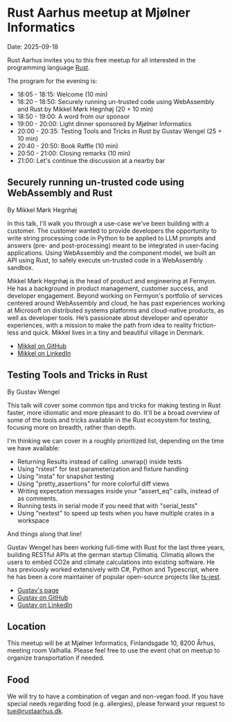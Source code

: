 # Rust Aarhus meetup at Mjølner Informatics

Date: 2025-09-18

Rust Aarhus invites you to this free meetup for all interested in the programming language [Rust].

The program for the evening is:

- 18:05 - 18:15: Welcome (10 min)
- 18:20 - 18:50: Securely running un-trusted code using WebAssembly and Rust by Mikkel Mørk Hegnhøj (20 + 10 min)
- 18:50 - 19:00: A word from our sponsor
- 19:00 - 20:00: Light dinner sponsored by Mjølner Informatics
- 20:00 - 20:35: Testing Tools and Tricks in Rust by Gustav Wengel (25 + 10 min)
- 20:40 - 20:50: Book Raffle (10 min)
- 20:50 - 21:00: Closing remarks (10 min)
- 21:00: Let's continue the discussion at a nearby bar

## Securely running un-trusted code using WebAssembly and Rust

By Mikkel Mørk Hegnhøj

In this talk, I'll walk you through a use-case we've been building with a customer. The customer wanted to provide developers the opportunity to write string processing code in Python to be applied to LLM prompts and answers (pre- and post-processing) meant to be integrated in user-facing applications. Using WebAssembly and the component model, we built an API using Rust, to safely execute un-trusted code in a WebAssembly sandbox.

Mikkel Mørk Hegnhøj is the head of product and engineering at Fermyon. He has a background in product management, customer success, and developer engagement. Beyond working on Fermyon's portfolio of services centered around WebAssembly and cloud, he has past experiences working at Microsoft on distributed systems platforms and cloud-native products, as well as developer tools. He’s passionate about developer and operator experiences, with a mission to make the path from idea to reality friction-less and quick. Mikkel lives in a tiny and beautiful village in Denmark.

- [Mikkel on GitHub](https://github.com/mikkelhegn/)
- [Mikkel on LinkedIn](https://www.linkedin.com/in/mikkelhegn/)

## Testing Tools and Tricks in Rust

By Gustav Wengel

This talk will cover some common tips and tricks for making testing in Rust faster, more idiomatic and more pleasant to do. It'll be a broad overview of some of the tools and tricks available in the Rust ecosystem for testing, focusing more on breadth, rather than depth.

I'm thinking we can cover in a roughly prioritized list, depending on the time we have available:

- Returning Results instead of calling .unwrap() inside tests
- Using "rstest" for test parameterization and fixture handling
- Using "insta" for snapshot testing
- Using "pretty_assertions" for more colorful diff views
- Writing expectation messages inside your "assert_eq" calls, instead of as comments.
- Running tests in serial mode if you need that with "serial_tests"
- Using "nextest" to speed up tests when you have multiple crates in a workspace

And things along that line!

Gustav Wengel has been working full-time with Rust for the last three years, building RESTful APIs at the german startup Climatiq.
Climatiq allows the users to embed CO2e and climate calculations into existing software.
He has previously worked extensively with C#, Python and Typescript, where he has been a core maintainer of popular open-source projects like [ts-jest](https://github.com/kulshekhar/ts-jest).

- [Gustav's page](https://www.gustavwengel.dk/)
- [Gustav on GitHub](https://github.com/GeeWee)
- [Gustav on LinkedIn](https://www.linkedin.com/in/gustav-wengel/)

## Location

This meetup will be at Mjølner Informatics, Finlandsgade 10, 8200 Århus, meeting room Valhalla. Please feel free to use the event chat on meetup to organize transportation if needed.

## Food

We will try to have a combination of vegan and non-vegan food. If you have special needs regarding food (e.g. allergies), please forward your request to tue@rustaarhus.dk.

[rust]: https://www.rust-lang.org/
